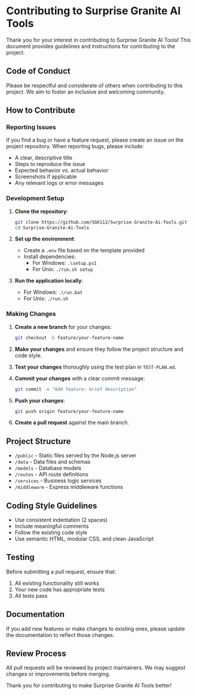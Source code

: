 # Contributing to Surprise Granite AI Tools

Thank you for your interest in contributing to Surprise Granite AI Tools! This document provides guidelines and instructions for contributing to the project.

## Code of Conduct

Please be respectful and considerate of others when contributing to this project. We aim to foster an inclusive and welcoming community.

## How to Contribute

### Reporting Issues

If you find a bug or have a feature request, please create an issue on the project repository. When reporting bugs, please include:

- A clear, descriptive title
- Steps to reproduce the issue
- Expected behavior vs. actual behavior
- Screenshots if applicable
- Any relevant logs or error messages

### Development Setup

1. **Clone the repository**:
   ```bash
   git clone https://github.com/SGK112/Surprise-Granite-Ai-Tools.git
   cd Surprise-Granite-Ai-Tools
   ```

2. **Set up the environment**:
   - Create a `.env` file based on the template provided
   - Install dependencies:
     - For Windows: `.\setup.ps1`
     - For Unix: `./run.sh setup`

3. **Run the application locally**:
   - For Windows: `.\run.bat`
   - For Unix: `./run.sh`

### Making Changes

1. **Create a new branch** for your changes:
   ```bash
   git checkout -b feature/your-feature-name
   ```

2. **Make your changes** and ensure they follow the project structure and code style.

3. **Test your changes** thoroughly using the test plan in `TEST-PLAN.md`.

4. **Commit your changes** with a clear commit message:
   ```bash
   git commit -m "Add feature: brief description"
   ```

5. **Push your changes**:
   ```bash
   git push origin feature/your-feature-name
   ```

6. **Create a pull request** against the main branch.

## Project Structure

- `/public` - Static files served by the Node.js server
- `/data` - Data files and schemas
- `/models` - Database models
- `/routes` - API route definitions
- `/services` - Business logic services
- `/middleware` - Express middleware functions

## Coding Style Guidelines

- Use consistent indentation (2 spaces)
- Include meaningful comments
- Follow the existing code style
- Use semantic HTML, modular CSS, and clean JavaScript

## Testing

Before submitting a pull request, ensure that:

1. All existing functionality still works
2. Your new code has appropriate tests
3. All tests pass

## Documentation

If you add new features or make changes to existing ones, please update the documentation to reflect those changes.

## Review Process

All pull requests will be reviewed by project maintainers. We may suggest changes or improvements before merging.

Thank you for contributing to make Surprise Granite AI Tools better!
